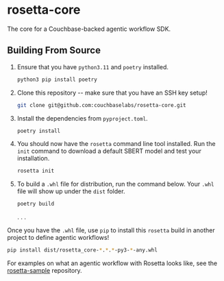 # rosetta-core

The core for a Couchbase-backed agentic workflow SDK.

## Building From Source

1. Ensure that you have `python3.11` and `poetry` installed.
   ```bash
   python3 pip install poetry
   ```
2. Clone this repository -- make sure that you have an SSH key setup!
    ```bash
    git clone git@github.com:couchbaselabs/rosetta-core.git
    ```
3. Install the dependencies from `pyproject.toml`.
   ```bash
   poetry install 
   ```
4. You should now have the `rosetta` command line tool installed.
   Run the `init` command to download a default SBERT model and test your installation.
   ```bash
   rosetta init
   ```
5. To build a `.whl` file for distribution, run the command below.
   Your `.whl` file will show up under the `dist` folder.
   ```bash
   poetry build
   ```

   .
   .
   .

Once you have the `.whl` file, use `pip` to install this `rosetta` build in another project to define agentic workflows!
```bash
pip install dist/rosetta_core-*.*.*-py3-*-any.whl
```
For examples on what an agentic workflow with Rosetta looks like, see
the [rosetta-sample](https://github.com/couchbaselabs/rosetta-sample) repository.
